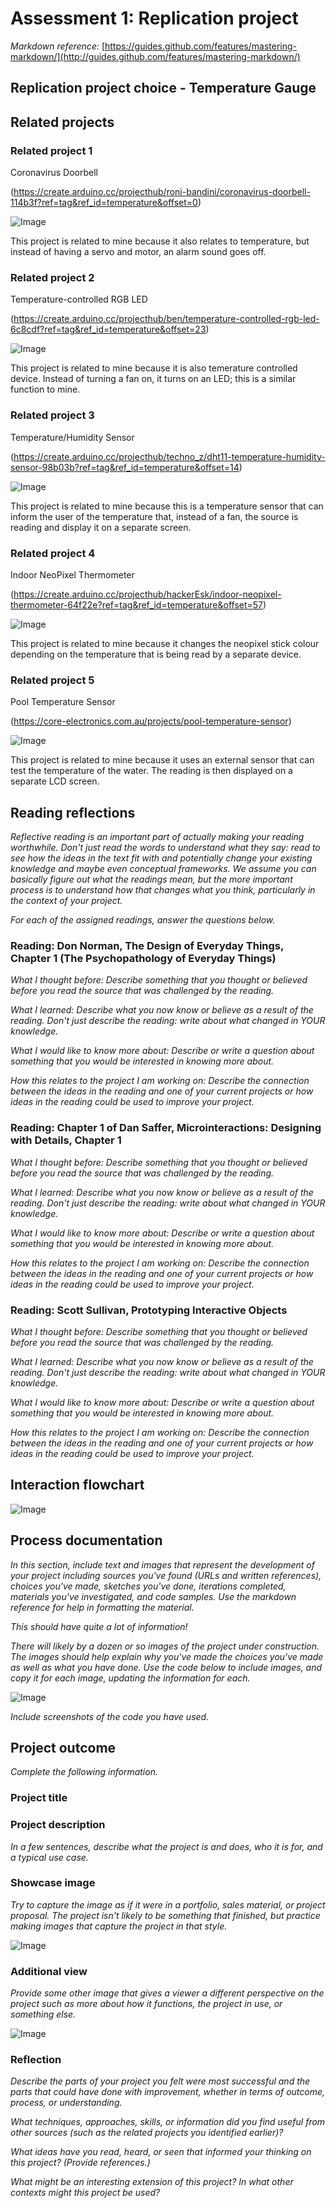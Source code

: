 # Assessment 1: Replication project

*Markdown reference:* [https://guides.github.com/features/mastering-markdown/](http://guides.github.com/features/mastering-markdown/)

## Replication project choice - Temperature Gauge ##

## Related projects ##

### Related project 1 ###
Coronavirus Doorbell

(https://create.arduino.cc/projecthub/roni-bandini/coronavirus-doorbell-114b3f?ref=tag&ref_id=temperature&offset=0)

![Image](doorbell.jpg)

This project is related to mine because it also relates to temperature, but instead of having a servo and motor, an alarm sound goes off.

### Related project 2 ###
Temperature-controlled RGB LED

(https://create.arduino.cc/projecthub/ben/temperature-controlled-rgb-led-6c8cdf?ref=tag&ref_id=temperature&offset=23)

![Image](LED.jpg)

This project is related to mine because it is also temerature controlled device. Instead of turning a fan on, it turns on an LED; this is a similar function to mine. 

### Related project 3 ###
Temperature/Humidity Sensor

(https://create.arduino.cc/projecthub/techno_z/dht11-temperature-humidity-sensor-98b03b?ref=tag&ref_id=temperature&offset=14)

![Image](humidity.jpeg)

This project is related to mine because this is a temperature sensor that can inform the user of the temperature that, instead of a fan, the source is reading and display it on a separate screen. 

### Related project 4 ###
Indoor NeoPixel Thermometer

(https://create.arduino.cc/projecthub/hackerEsk/indoor-neopixel-thermometer-64f22e?ref=tag&ref_id=temperature&offset=57)

![Image](thermo.jpg)

This project is related to mine because it changes the neopixel stick colour depending on the temperature that is being read by a separate device.

### Related project 5 ###
Pool Temperature Sensor

(https://core-electronics.com.au/projects/pool-temperature-sensor)

![Image](poolsensor.webp)

This project is related to mine because it uses an external sensor that can test the temperature of the water. The reading is then displayed on a separate LCD screen.

## Reading reflections ##
*Reflective reading is an important part of actually making your reading worthwhile. Don't just read the words to understand what they say: read to see how the ideas in the text fit with and potentially change your existing knowledge and maybe even conceptual frameworks. We assume you can basically figure out what the readings mean, but the more important process is to understand how that changes what you think, particularly in the context of your project.*

*For each of the assigned readings, answer the questions below.*

### Reading: Don Norman, The Design of Everyday Things, Chapter 1 (The Psychopathology of Everyday Things) ###

*What I thought before: Describe something that you thought or believed before you read the source that was challenged by the reading.*

*What I learned: Describe what you now know or believe as a result of the reading. Don't just describe the reading: write about what changed in YOUR knowledge.*

*What I would like to know more about: Describe or write a question about something that you would be interested in knowing more about.*

*How this relates to the project I am working on: Describe the connection between the ideas in the reading and one of your current projects or how ideas in the reading could be used to improve your project.*

### Reading: Chapter 1 of Dan Saffer, Microinteractions: Designing with Details, Chapter 1 ###

*What I thought before: Describe something that you thought or believed before you read the source that was challenged by the reading.*

*What I learned: Describe what you now know or believe as a result of the reading. Don't just describe the reading: write about what changed in YOUR knowledge.*

*What I would like to know more about: Describe or write a question about something that you would be interested in knowing more about.*

*How this relates to the project I am working on: Describe the connection between the ideas in the reading and one of your current projects or how ideas in the reading could be used to improve your project.*

### Reading: Scott Sullivan, Prototyping Interactive Objects ###

*What I thought before: Describe something that you thought or believed before you read the source that was challenged by the reading.*

*What I learned: Describe what you now know or believe as a result of the reading. Don't just describe the reading: write about what changed in YOUR knowledge.*

*What I would like to know more about: Describe or write a question about something that you would be interested in knowing more about.*

*How this relates to the project I am working on: Describe the connection between the ideas in the reading and one of your current projects or how ideas in the reading could be used to improve your project.*


## Interaction flowchart ##
![Image](flowchart.jpg)

## Process documentation

*In this section, include text and images that represent the development of your project including sources you've found (URLs and written references), choices you've made, sketches you've done, iterations completed, materials you've investigated, and code samples. Use the markdown reference for help in formatting the material.*

*This should have quite a lot of information!*

*There will likely by a dozen or so images of the project under construction. The images should help explain why you've made the choices you've made as well as what you have done. Use the code below to include images, and copy it for each image, updating the information for each.*

![Image](missingimage.png)

*Include screenshots of the code you have used.*

## Project outcome ##

*Complete the following information.*

### Project title ###

### Project description ###

*In a few sentences, describe what the project is and does, who it is for, and a typical use case.*

### Showcase image ###

*Try to capture the image as if it were in a portfolio, sales material, or project proposal. The project isn't likely to be something that finished, but practice making images that capture the project in that style.*

![Image](missingimage.png)

### Additional view ###

*Provide some other image that gives a viewer a different perspective on the project such as more about how it functions, the project in use, or something else.*

![Image](missingimage.png)

### Reflection ###

*Describe the parts of your project you felt were most successful and the parts that could have done with improvement, whether in terms of outcome, process, or understanding.*


*What techniques, approaches, skills, or information did you find useful from other sources (such as the related projects you identified earlier)?*


*What ideas have you read, heard, or seen that informed your thinking on this project? (Provide references.)*


*What might be an interesting extension of this project? In what other contexts might this project be used?*
